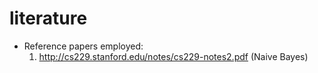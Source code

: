 # literature
- Reference papers employed: 
  1. http://cs229.stanford.edu/notes/cs229-notes2.pdf (Naive Bayes) 
